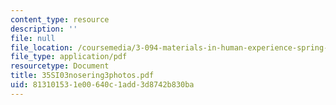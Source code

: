 ```yaml
---
content_type: resource
description: ''
file: null
file_location: /coursemedia/3-094-materials-in-human-experience-spring-2004/813101531e00640c1add3d8742b830ba_35SI03nosering3photos.pdf
file_type: application/pdf
resourcetype: Document
title: 35SI03nosering3photos.pdf
uid: 81310153-1e00-640c-1add-3d8742b830ba
---
```

